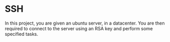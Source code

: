 # SSH
In this project, you are given an ubuntu server, in a datacenter.
You are then required to connect to the server using an RSA key and
perform some specified tasks.